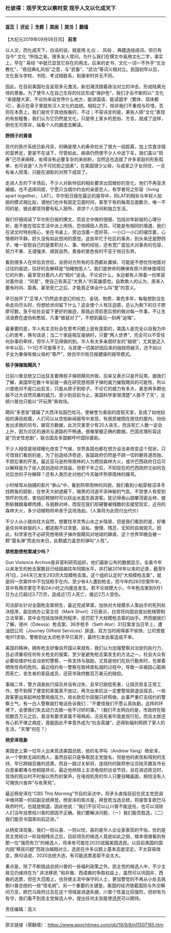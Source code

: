 ### 杜彼得：观乎天文以察时变  观乎人文以化成天下

---

#### [首页](../../../..?n11507185) &nbsp;|&nbsp; [评论](../../../../../epoch-comment?n11507185) &nbsp;|&nbsp; [专题](../../../../../epoch-special?n11507185) &nbsp;|&nbsp; [禁闻](../../../../../epoch-news?n11507185) &nbsp;|&nbsp; [禁书](../../../../../books?n11507185) &nbsp;|&nbsp; [翻墙](https://github.com/gfw-breaker/nogfw/blob/master/README.md?n11507185)


<div class="post_content" id="artbody" itemprop="articleBody">
 <!-- article content begin -->
 <p>
  【大纪元2019年09月08日讯】
  <strong>
   前言
  </strong>
 </p>
 <p>
  以人文，而化成天下，白话的说，就是用
  <ok href="https://www.epochtimes.com/gb/tag/%E7%A4%BC%E4%BB%AA.html">
   礼仪
  </ok>
  、
  <ok href="https://www.epochtimes.com/gb/tag/%E9%A3%8E%E4%BF%97.html">
   风俗
  </ok>
  、典籍连结成词，但已有当今“
  <ok href="https://www.epochtimes.com/gb/tag/%E6%96%87%E5%8C%96.html">
   文化
  </ok>
  ”所指之易。很多友人常问，为什么我们在撰文中喜用文化二字，事实上，早在“
  <ok href="https://www.epochtimes.com/gb/tag/%E6%98%93%E7%BB%8F.html">
   易经
  </ok>
  ”中就已显现它存在的用法，后来的史书，文化一词一不外乎“文治教化”、“夜冠典礼风俗”之意，与“武备”、“武功”等词义相对立。民国初年以后，文化皆与学校、书院、考试相联系，和唐宋时并无不同。
 </p>
 <p>
  因此，在目前美国社会呈现多元激流，新旧潮流随着政治对立的冲击，形成陆离光怪的景象。为了使华人在自己生存的社区形成“保护色”，我们才会不断的以“
  <ok href="https://www.epochtimes.com/gb/tag/%E6%96%87%E5%8C%96.html">
   文化
  </ok>
  ”来提醒大家，不论你来自世界什么地方，能讲国语、能读国字（繁体、简体都可），表示在骨子里就有汉人文化的血统。相较之下，除非我们不重视与珍惜，否则在本质上，我们是优于其他族裔的，不过；不容讳言的是，某些人把“文化”表现的有些粗鲁，我们认为它仍然是文化，只是带上家乡的民俗、方言，就成了这样，倒也无可厚非，端看个人的器度去解读。
 </p>
 <p>
  <strong>
   野鸽子的黄昏
  </strong>
 </p>
 <p>
  现代的医疗系统日新月异，的确是使人的寿命拉长了很大一段距离，加上饮食涉猎的营养足，更是不在话下，尽管如此，疾病仍然使不少人中途下车，我们喜以“阳寿”己尽来阐释，省得没有必要复杂的来剖析。当然这也造就了许多家庭的形影孤单，也可说是“人为不可抗拒之因素”，在美国很少父母，与成家之子女同住，一旦有亲人陨落，只能在湖影的对照下成双了。
 </p>
 <p>
  走进人生的下半场后，不少人对新伴侣的相处要求出现微妙的变化，他们不再盲求婚姻，也不选择同居，宁愿只当偶尔约会的亲密恋人，有学者将之形容（living apart together， LAT）。华尔街日报在最近的报导中，将LAT的相处与年轻人拍脱的模式相比拟，谓他们也许有固定见面时间，甚至于有的每周见面数次，唯一不同的是，彼此都坚持要有私人居所，讲求个人空间和独立生活。
 </p>
 <p>
  我们仔细阅读了华尔街日报的撰文，而且文中做的很细，包括对年龄层的心理分析，能不能在现实生活中派上用场，恐怕得因人而异。可能是有相同的境遇，我们在读文时特别用心，坐在书桌上，旁边泡着一壶好茶，一小口一小口的啜饮着，心情顿时平静，好久没有如此悠闲的感觉。这些年忙于社区的事务，到头来还是野鸽子，唯一安慰自己的是累积对人、事、物的经验，还有宽广度加大对事务的包容，努力不果、无谓强求、顺其自然，黄昏的景色有时不亚于旭日东昇。
 </p>
 <p>
  看到很多人在伴侣去世后，会把对方所有的东西都处置掉，可能是不想忧伤地面对过往的痕迹，往好的去解释是“怕睹物思人”。我们是拚命的确保有原汁原味值得回忆的片断，最享受对着内人的“相片”说话，不论说什么，永远都有人带着一份笑容对着你说：“同意”，使自己有真正“大男人”的英雄感觉。自欺欺人的认为，原来人要有时间、距离、甚至死亡之后，才能真正体会什么叫“爱”的意义。
 </p>
 <p>
  早已抛开了“正常人”仍然追求虚幻的权力、金钱、物质、美色多年，每每想到当生命走向尽头时，你想给世间留下什么？这会使个人有压迫感，总认为剩下的日子廖廖可数，急于给社会留下更好的痕迹，那就必须前思后想的做对每一件事，不让生活浪费在虚伪和憋屈，凡事“做就对了”，不想到最后一刻再“追悔”。
 </p>
 <p>
  最重要的是，华人和主流社会在思考问题上是有差距的，美国人是完全以自我为中心的思考，换句话说；当二个家庭相互接纳时，只要“两人世界”，完全可以不受任何杂事的牵绊，但华人不见得做的到。华人有太多亲朋好友的“枷锁”，尤其是迈入中年以后，1+1已不可能等于2，与其使一切美好因后来的枷锁而破灭，还不如以子女为重保有做父母的“尊严”，效仿华尔街日报健康的报导模式。
 </p>
 <p>
  <strong>
   核子弹摧毁飓风？
  </strong>
 </p>
 <p>
  日前川普总统又口出狂言要用核子弹把飓风炸毁，后来又表示只是开玩笑。据我们了解，美国早在数十年前就一直在研究想用原子弹的威力摧毁飓风的可能性，所以川普绝对不是口出狂言，只是从原子到核子，不论它的威力有多大，甚至再多颗也敌不过大自然风暴的威力，至少到目前为止，美国科学家很清楚“人胜不了天”，总统川普也只能以“开玩笑”来收场。
 </p>
 <p>
  飓风“多思安”蹂躏了大西洋岛国巴哈马，使被誉为美丽的度假天堂，变成了如地狱般的满目疮痍，人们可以从空拍新闻报导中发现，有居民被困在居住的屋内，纷纷发出求救的讯号。据官方数据，此次灾害至少有20人丧生，而且死亡人数一定会上升，因为灾区的通讯与道路的不畅通，很难掌握正确的数据。巴国总理形容这是“历史性悲剧”，联合国及多国都呼吁国际援助。
 </p>
 <p>
  不少人相信是地球暖化改变了气候，世界各国也都在想方设法来改变这个现状，只可惜我们看到的是，为了创造经济奇迹，各国政府仍然是不顾一切的朝背道而驰、不顾后果的开发。最近亚马逊热带雨林的人为燃烧森林大火，或许巴西政府日后可以解释是为了给人民创造经济效益，但若干年之后，不知现在的巴西政府又如何去对后世的子孙解释？还有人类历史对他们今天破坏热带雨林的痛骂。
 </p>
 <p>
  小时候常从拍摄的影片“泰山”中，看到热带雨林的风貌，我们看到小船穿梭沼泽寻找鳄鱼的踪影，在参天大树遮蔽下，暗黑的河道平添神秘的气氛，不禁使人有受到惊吓的忧虑，害怕巨鳄随时可以跃出水面生吞游客。犹记得泰山跳攀茂密丛林，披荆斩棘跟毒蟒肉搏，与狼群对峙，而现在我们却硬要被残酷的去接受现实，近月的森林大火，多少动植物将命丧于这场浩劫。（人类将为此而付出代价）
 </p>
 <p>
  不少人从小就向往大自然，想要找寻灵秀山水之乡隐居，但是我们看到的是，好像是任何年龄层的人，都逃脱不过贪婪、自私、傲慢、残忍、无知的自我毁灭。因此，科学家也不必研究想用核子弹炸毁飓风对地球的肆虐，这个世界早晚会被一颗“莫名弹”而走向末日，此颗威力盖世的弹叫“人性”。
 </p>
 <p>
  <strong>
   禁枪能使枪案减少吗？
  </strong>
 </p>
 <p>
  Gun Violence Archive是非营利研究组织，他们最新公布的数据显示，全美今年以来发生的枪击案数目已经超越往年同期水平，并打破2016年以来的记录，截至9月1日，244天已发生283宗大现模枪击案。这个组织认定的“大规模枪击案”，就是同一宗案件中不包括枪手在内，至少有4人遭到枪击，而今年的283宗案件中，其中有两宗更在不到24小时之内接连发生。若不论规模大小，今年枪击案到9月1日为止已超过3.7万宗，造成近1万人死亡，接近2万人受伤。
 </p>
 <p>
  司法部长针对全国枪击案频生，最近完成草案，加快对大规模杀人案凶手的死刑处决程序。副总统办公室主任（Mark Short）2日表示，白宫将向国会提出枪械管制立法草案，其中会包括加快死刑程序，惩罚犯下大规模枪击案的凶手。然而据我们了解，德州（Odessa）枪击案，36岁枪手（Seth Ator）31日案发当日早上，遭油田公司（Journey Oilfield Services）辞退，双方当时闹得甚不愉快，公司曾致电911求助，警察到达太迟枪手早已离开，最终引发血案造成不幸。
 </p>
 <p>
  美国的精神，拥有枪支好像自开国以来就有，我们认为加强警察对治安的执行力，且必须重视任何有关枪支的报案，至少是避免枪击案发生的方法之一。社会大众有必要给维护社会治安的警察，一些支持与鼓励，尤其是他们在执行勤务时，也冒着牺牲性命的危险。最近纽约有一警察在取缔卖私烟的过程中，导致一非裔因心脏病而死亡，丧生者的家庭成员，还获市政府数百万美元的赔偿。
 </p>
 <p>
  事隔二年，警方调查执行探员并没有过失，且早已赔偿死者，让探员恢复正常工作。想不到得了便宜的家属竟不放过，再次出来抗议一定要警局辞退该探员，一些政客更出来起哄给警局施压力，局长欧尼尔屈服只好照做。此事严重打击纽约的警察士气，有一白人警察就打电话告诉我们：“不要怪我们不愿认真执勤，这样的环境下，会使我们失去动力去做一些不讨好的事。”（我们不太明白的是，市政府在赔偿数百万元之后，竟没有要求家属不得再闹，况且死者毕竟是现行犯，而且太胖还有心机不律之病症，竟能因此不幸意外成为“社会英雄”，还得到福利照顾了家人的生活，“天理”何在？）
 </p>
 <p>
  <strong>
   杨安泽现象
  </strong>
 </p>
 <p>
  美国史上第一位华人出来竞选美国总统，他的名字叫（Andrew Yang）杨安泽，从一个默默无闻的商人，虽然目前只是争取民主党提名，但是他的表现和得到的支持，早已跨越亚裔的选票。而且一路过关斩将，连纽约的联邦参议员陆天娜及市长白思豪都难与他相提并论。最近他频频上主流电视的访谈节目，且在讲述政见时，现场的观众时不时报以热烈的掌声，在电视机旁的华人只要目睹画面，相信没有人可掩饰兴奋并“与有荣焉”。
 </p>
 <p>
  最近杨安泽在“CBS This Morning”节目的采访中，将矛头直指目前在民主党民调中维持第一的前副总统拜登。杨安泽的观点是，拜登若当选总统，将是恢复欧巴马政府时代，也就是倒退，因此他说：“我们不仅可以让川普不能连任，也可以消除人们当年投票给川普的原因不正确。我们要解决问题，（一）我们能否胜选，（二）我们能否令国家向前迈进。”
 </p>
 <p>
  从杨安泽现象，我们一则以喜、一则以忧，喜的是华人企业家表现的不俗，忧的是民主党经过一轮自相残杀之后，目前领先的候选人竟是如此之弱，根本很难看到有那一位“强而有力”的候选人，将来有可能在2020说服美国选民。以目前美国的国内因“移民问题”而政治越趋对立，选民在许多议题上基本态度坚定，不太容易改变，换句话说，2020总统大选，有可能选票差距不会太大。
 </p>
 <p>
  重点是，除了不断挑战总统川普的一些福利政策之外，民主党的候选人中，不少主政见仍维持在为“
  <ok href="https://www.epochtimes.com/gb/tag/%E9%9D%9E%E6%B3%95%E7%A7%BB%E6%B0%91.html">
   非法移民
  </ok>
  ”和非裔、西语裔的争取权益上，虽然可以巩固非、西裔的选票，但在大范围上，也将使主流中保守的人士，更加警觉的不再从小处去挑剔川普总统的一些“怪毛病”。另一个重要的关键是，美国的经济随着国防与外交瞬间万变，欧巴马政府过去在这个领域是进退失据，川普个性虽比较强烈，但却有为有守，我们看不到民主党候选人中，提出任何主张能使选民可以期待。
 </p>
 <p>
  责任编辑：高义
 </p>
 <!-- article content end -->
 <div id="below_article_ad">
 </div>
</div>


---

原文链接（需翻墙）：https://www.epochtimes.com/gb/19/9/8/n11507185.htm